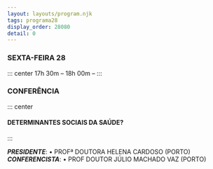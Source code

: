 ```yaml
---
layout: layouts/program.njk
tags: programa28
display_order: 28080
detail: 0
---
```

### SEXTA-FEIRA 28  
::: center
17h 30m – 18h 00m –
:::
###  CONFERÊNCIA 
::: center
#### DETERMINANTES SOCIAIS DA SAÚDE?
:::

***PRESIDENTE***: • PROFª DOUTORA HELENA CARDOSO (PORTO)
***CONFERENCISTA***: • PROF DOUTOR JÚLIO MACHADO VAZ (PORTO)